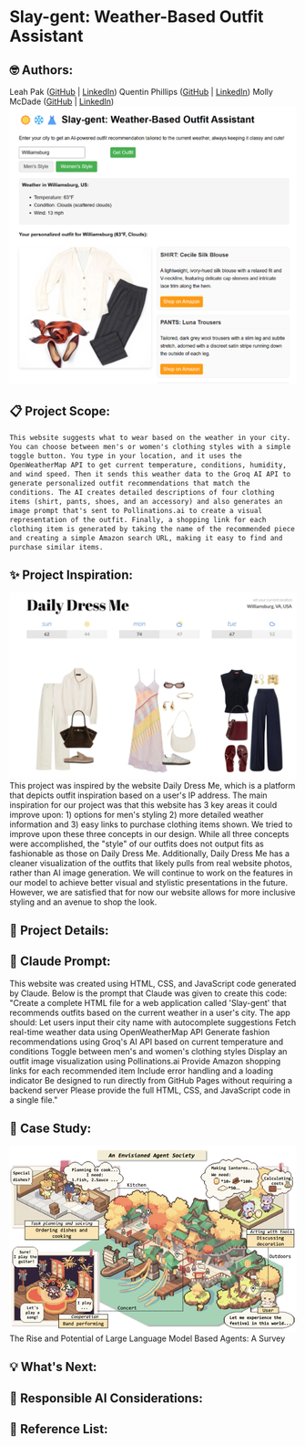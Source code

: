 # Slay-gent: Weather-Based Outfit Assistant
## 🤓 Authors:  
Leah Pak ([GitHub](https://github.com/Leahdotcom) |  [LinkedIn](https://www.linkedin.com/in/leah-pak)) 
Quentin Phillips ([GitHub](https://github.com/QuentinPhil) | [LinkedIn](https://www.linkedin.com/in/quentin-phillips-01b95215/)) 
Molly McDade ([GitHub](https://github.com/mtmcdade) | [LinkedIn](https://www.linkedin.com/in/molly-mcdade111/))
![Screenshot from Slay-Gent in action](photos/Slaygent.png)

## 📋 Project Scope: 
	This website suggests what to wear based on the weather in your city. You can choose between men's or women's clothing styles with a simple toggle button. You type in your location, and it uses the OpenWeatherMap API to get current temperature, conditions, humidity, and wind speed. Then it sends this weather data to the Groq AI API to generate personalized outfit recommendations that match the conditions. The AI creates detailed descriptions of four clothing items (shirt, pants, shoes, and an accessory) and also generates an image prompt that's sent to Pollinations.ai to create a visual representation of the outfit. Finally, a shopping link for each clothing item is generated by taking the name of the recommended piece and creating a simple Amazon search URL, making it easy to find and purchase similar items.     
## ✨ Project Inspiration: 
![Screenshot from Daily Dress Me](photos/DailyDressMe.jpeg)
	This project was inspired by the website Daily Dress Me, which is a platform that depicts outfit inspiration based on a user's IP address. The main inspiration for our project was that this website has 3 key areas it could improve upon: 1) options for men's styling 2) more detailed weather information and 3) easy links to purchase clothing items shown. 
	We tried to improve upon these three concepts in our design. While all three concepts were accomplished, the "style" of our outfits does not output fits as fashionable as those on Daily Dress Me. Additionally, Daily Dress Me has a cleaner visualization of the outfits that likely pulls from real website photos, rather than AI image generation. We will continue to work on the features in our model to achieve better visual and stylistic presentations in the future. However, we are satisfied that for now our website allows for more inclusive styling and an avenue to shop the look. 
 
## 🔎 Project Details: 
 
## 🦾 Claude Prompt: 
This website was created using HTML, CSS, and JavaScript code generated by Claude. Below is the prompt that Claude was given to create this code: 
"Create a complete HTML file for a web application called 'Slay-gent' that recommends outfits based on the current weather in a user's city. The app should: 
Let users input their city name with autocomplete suggestions 
Fetch real-time weather data using OpenWeatherMap API 
Generate fashion recommendations using Groq's AI API based on current temperature and conditions 
Toggle between men's and women's clothing styles 
Display an outfit image visualization using Pollinations.ai 
Provide Amazon shopping links for each recommended item 
Include error handling and a loading indicator 
Be designed to run directly from GitHub Pages without requiring a backend server 
Please provide the full HTML, CSS, and JavaScript code in a single file." 
##  📖  Case Study:  
![Screenshot from Article](photos/AgentSociety.png)
 The Rise and Potential of Large Language Model Based Agents: A Survey   
## 💡 What's Next: 
## 🤝 Responsible AI Considerations: 
## 📕 Reference List:
